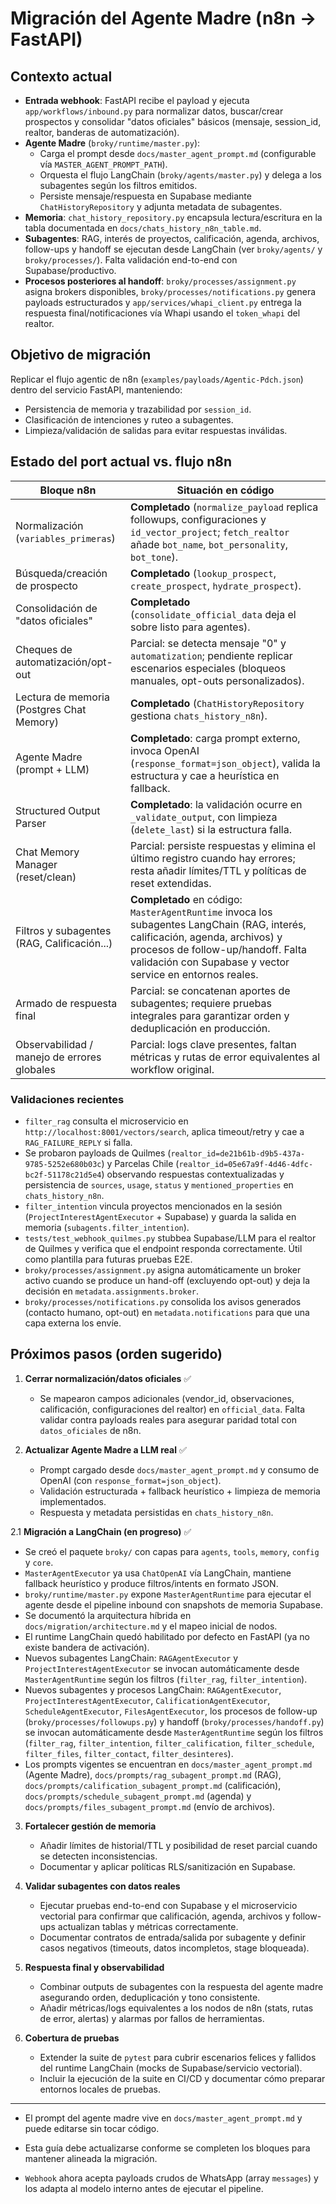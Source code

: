 # Migración del Agente Madre (n8n → FastAPI)

## Contexto actual
- **Entrada webhook**: FastAPI recibe el payload y ejecuta `app/workflows/inbound.py` para normalizar datos, buscar/crear prospectos y consolidar "datos oficiales" básicos (mensaje, session_id, realtor, banderas de automatización).
- **Agente Madre** (`broky/runtime/master.py`):
  - Carga el prompt desde `docs/master_agent_prompt.md` (configurable vía `MASTER_AGENT_PROMPT_PATH`).
  - Orquesta el flujo LangChain (`broky/agents/master.py`) y delega a los subagentes según los filtros emitidos.
  - Persiste mensaje/respuesta en Supabase mediante `ChatHistoryRepository` y adjunta metadata de subagentes.
- **Memoria**: `chat_history_repository.py` encapsula lectura/escritura en la tabla documentada en `docs/chats_history_n8n_table.md`.
- **Subagentes**: RAG, interés de proyectos, calificación, agenda, archivos, follow-ups y handoff se ejecutan desde LangChain (ver `broky/agents/` y `broky/processes/`). Falta validación end-to-end con Supabase/productivo.
- **Procesos posteriores al handoff**: `broky/processes/assignment.py` asigna brokers disponibles, `broky/processes/notifications.py` genera payloads estructurados y `app/services/whapi_client.py` entrega la respuesta final/notificaciones vía Whapi usando el `token_whapi` del realtor.

## Objetivo de migración
Replicar el flujo agentic de n8n (`examples/payloads/Agentic-Pdch.json`) dentro del servicio FastAPI, manteniendo:
- Persistencia de memoria y trazabilidad por `session_id`.
- Clasificación de intenciones y ruteo a subagentes.
- Limpieza/validación de salidas para evitar respuestas inválidas.

## Estado del port actual vs. flujo n8n
| Bloque n8n                                   | Situación en código |
| ------------------------------------------- | ------------------- |
| Normalización (`variables_primeras`)        | **Completado** (`normalize_payload` replica followups, configuraciones y `id_vector_project`; `fetch_realtor` añade `bot_name`, `bot_personality`, `bot_tone`). |
| Búsqueda/creación de prospecto              | **Completado** (`lookup_prospect`, `create_prospect`, `hydrate_prospect`). |
| Consolidación de "datos oficiales"         | **Completado** (`consolidate_official_data` deja el sobre listo para agentes). |
| Cheques de automatización/opt-out           | Parcial: se detecta mensaje "0" y `automatization`; pendiente replicar escenarios especiales (bloqueos manuales, opt-outs personalizados). |
| Lectura de memoria (Postgres Chat Memory)   | **Completado** (`ChatHistoryRepository` gestiona `chats_history_n8n`). |
| Agente Madre (prompt + LLM)                 | **Completado**: carga prompt externo, invoca OpenAI (`response_format=json_object`), valida la estructura y cae a heurística en fallback. |
| Structured Output Parser                    | **Completado**: la validación ocurre en `_validate_output`, con limpieza (`delete_last`) si la estructura falla. |
| Chat Memory Manager (reset/clean)           | Parcial: persiste respuestas y elimina el último registro cuando hay errores; resta añadir límites/TTL y políticas de reset extendidas. |
| Filtros y subagentes (RAG, Calificación...) | **Completado** en código: `MasterAgentRuntime` invoca los subagentes LangChain (RAG, interés, calificación, agenda, archivos) y procesos de follow-up/handoff. Falta validación con Supabase y vector service en entornos reales. |
| Armado de respuesta final                   | Parcial: se concatenan aportes de subagentes; requiere pruebas integrales para garantizar orden y deduplicación en producción. |
| Observabilidad / manejo de errores globales | Parcial: logs clave presentes, faltan métricas y rutas de error equivalentes al workflow original. |

### Validaciones recientes
- `filter_rag` consulta el microservicio en `http://localhost:8001/vectors/search`, aplica timeout/retry y cae a `RAG_FAILURE_REPLY` si falla.
- Se probaron payloads de Quilmes (`realtor_id=de21b61b-d9b5-437a-9785-5252e680b03c`) y Parcelas Chile (`realtor_id=05e67a9f-4d46-4dfc-bc2f-51178c21d5e4`) observando respuestas contextualizadas y persistencia de `sources`, `usage`, `status` y `mentioned_properties` en `chats_history_n8n`.
- `filter_intention` vincula proyectos mencionados en la sesión (`ProjectInterestAgentExecutor` + Supabase) y guarda la salida en memoria (`subagents.filter_intention`).
- `tests/test_webhook_quilmes.py` stubbea Supabase/LLM para el realtor de Quilmes y verifica que el endpoint responda correctamente. Útil como plantilla para futuras pruebas E2E.
- `broky/processes/assignment.py` asigna automáticamente un broker activo cuando se produce un hand-off (excluyendo opt-out) y deja la decisión en `metadata.assignments.broker`.
- `broky/processes/notifications.py` consolida los avisos generados (contacto humano, opt-out) en `metadata.notifications` para que una capa externa los envíe.

## Próximos pasos (orden sugerido)
1. **Cerrar normalización/datos oficiales** ✅
   - Se mapearon campos adicionales (vendor_id, observaciones, calificación, configuraciones del realtor) en `official_data`. Falta validar contra payloads reales para asegurar paridad total con `datos_oficiales` de n8n.

2. **Actualizar Agente Madre a LLM real** ✅
   - Prompt cargado desde `docs/master_agent_prompt.md` y consumo de OpenAI (con `response_format=json_object`).
   - Validación estructurada + fallback heurístico + limpieza de memoria implementados.
   - Respuesta y metadata persistidas en `chats_history_n8n`.

2.1 **Migración a LangChain (en progreso)** ✅
   - Se creó el paquete `broky/` con capas para `agents`, `tools`, `memory`, `config` y `core`.
   - `MasterAgentExecutor` ya usa `ChatOpenAI` vía LangChain, mantiene fallback heurístico y produce filtros/intents en formato JSON.
   - `broky/runtime/master.py` expone `MasterAgentRuntime` para ejecutar el agente desde el pipeline inbound con snapshots de memoria Supabase.
   - Se documentó la arquitectura híbrida en `docs/migration/architecture.md` y el mapeo inicial de nodos.
   - El runtime LangChain quedó habilitado por defecto en FastAPI (ya no existe bandera de activación).
   - Nuevos subagentes LangChain: `RAGAgentExecutor` y `ProjectInterestAgentExecutor` se invocan automáticamente desde `MasterAgentRuntime` según los filtros (`filter_rag`, `filter_intention`).
   - Nuevos subagentes y procesos LangChain: `RAGAgentExecutor`, `ProjectInterestAgentExecutor`, `CalificationAgentExecutor`, `ScheduleAgentExecutor`, `FilesAgentExecutor`, los procesos de follow-up (`broky/processes/followups.py`) y handoff (`broky/processes/handoff.py`) se invocan automáticamente desde `MasterAgentRuntime` según los filtros (`filter_rag`, `filter_intention`, `filter_calification`, `filter_schedule`, `filter_files`, `filter_contact`, `filter_desinteres`).
   - Los prompts vigentes se encuentran en `docs/master_agent_prompt.md` (Agente Madre), `docs/prompts/rag_subagent_prompt.md` (RAG), `docs/prompts/calification_subagent_prompt.md` (calificación), `docs/prompts/schedule_subagent_prompt.md` (agenda) y `docs/prompts/files_subagent_prompt.md` (envío de archivos).

3. **Fortalecer gestión de memoria**
   - Añadir límites de historial/TTL y posibilidad de reset parcial cuando se detecten inconsistencias.
   - Documentar y aplicar políticas RLS/sanitización en Supabase.

4. **Validar subagentes con datos reales**
   - Ejecutar pruebas end-to-end con Supabase y el microservicio vectorial para confirmar que calificación, agenda, archivos y follow-ups actualizan tablas y métricas correctamente.
   - Documentar contratos de entrada/salida por subagente y definir casos negativos (timeouts, datos incompletos, stage bloqueada).

5. **Respuesta final y observabilidad**
   - Combinar outputs de subagentes con la respuesta del agente madre asegurando orden, deduplicación y tono consistente.
   - Añadir métricas/logs equivalentes a los nodos de n8n (stats, rutas de error, alertas) y alarmas por fallos de herramientas.

6. **Cobertura de pruebas**
   - Extender la suite de `pytest` para cubrir escenarios felices y fallidos del runtime LangChain (mocks de Supabase/servicio vectorial).
   - Incluir la ejecución de la suite en CI/CD y documentar cómo preparar entornos locales de pruebas.

---
- El prompt del agente madre vive en `docs/master_agent_prompt.md` y puede editarse sin tocar código.
- Esta guía debe actualizarse conforme se completen los bloques para mantener alineada la migración.

- `Webhook` ahora acepta payloads crudos de WhatsApp (array `messages`) y los adapta al modelo interno antes de ejecutar el pipeline.
